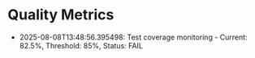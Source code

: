 # Quality Metrics

- 2025-08-08T13:48:56.395498: Test coverage monitoring - Current: 82.5%, Threshold: 85%, Status: FAIL

